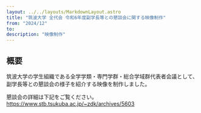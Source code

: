```yaml
---
layout: ../../layouts/MarkdownLayout.astro
title: "筑波大学 全代会 令和6年度副学長等との懇談会に関する映像制作"
from: "2024/12"
to: 
description: "映像制作"
---
```

## 概要
筑波大学の学生組織である全学学類・専門学群・総合学域群代表者会議として、副学長等との懇談会の様子を紹介する映像を制作しました。

懇談会の詳細は下記をご覧ください。
https://www.stb.tsukuba.ac.jp/~zdk/archives/5603












